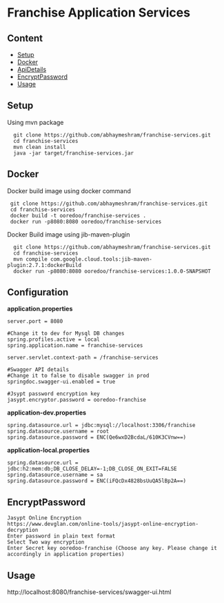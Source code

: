 # Franchise Application Services



## Content

- [Setup](#setup)
- [Docker](#docker)
- [ApiDetails](#configuration)
- [EncryptPassword](#encryptpassword)
- [Usage](#usage)


## Setup

Using mvn package

```
  git clone https://github.com/abhaymeshram/franchise-services.git
  cd franchise-services
  mvn clean install
  java -jar target/franchise-services.jar
```


## Docker

Docker build image using docker command

```
 git clone https://github.com/abhaymeshram/franchise-services.git
 cd franchise-services
 docker build -t ooredoo/franchise-services .
 docker run -p8080:8080 ooredoo/franchise-services
```

Docker Build image using jib-maven-plugin

```
  git clone https://github.com/abhaymeshram/franchise-services.git
  cd franchise-services
  mvn compile com.google.cloud.tools:jib-maven-plugin:2.7.1:dockerBuild
  docker run -p8080:8080 ooredoo/franchise-services:1.0.0-SNAPSHOT
```



## Configuration

**application.properties**

```
server.port = 8080

#Change it to dev for Mysql DB changes
spring.profiles.active = local
spring.application.name = franchise-services

server.servlet.context-path = /franchise-services

#Swagger API details
#Change it to false to disable swagger in prod
springdoc.swagger-ui.enabled = true

#Jsypt password encryption key
jasypt.encryptor.password = ooredoo-franchise
```

**application-dev.properties**

```spring.jpa.hibernate.ddl-auto = update
spring.datasource.url = jdbc:mysql://localhost:3306/franchise
spring.datasource.username = root
spring.datasource.password = ENC(Qe6wxD2BcdaL/610K3CVnw==)
```

**application-local.properties**

```spring.jpa.hibernate.ddl-auto = update
spring.datasource.url = jdbc:h2:mem:db;DB_CLOSE_DELAY=-1;DB_CLOSE_ON_EXIT=FALSE
spring.datasource.username = sa
spring.datasource.password = ENC(iFQcDx4828bsUuQA5lBp2A==)
```

## EncryptPassword
```
Jasypt Online Encryption
https://www.devglan.com/online-tools/jasypt-online-encryption-decryption
Enter password in plain text format
Select Two way encryption
Enter Secret key ooredoo-franchise (Choose any key. Please change it accordingly in application properties)
```

## Usage
http://localhost:8080/franchise-services/swagger-ui.html
